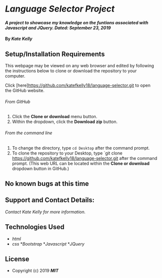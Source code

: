 # _Language Selector Project_

#### _A project to showcase my knowledge on the funtions associated with Javascript and JQuery. Dated: September 23, 2019_

#### By _**Kate Kelly**_

## Setup/Installation Requirements
This webpage may be viewed on any web browser and edited by following the instructions below to clone or download the repository to your computer.

Click [here]https://github.com/katefkelly18/language-selector.git to open the GitHub  website.

###### From GitHub
1. Click the **Clone or download** menu button.
2. Within the dropdown, click the **Download zip** button.

###### From the command line 
1. To change the directory, type `cd Desktop` after the command prompt.
2. To clone the repository to your Desktop, type `git clone https://github.com/katefkelly18/language-selector.git
 after the command prompt. (This web URL can be located within the **Clone or download** dropdown button in GitHub.)


## No known bugs at this time

## Support and Contact Details:
_Contact Kate Kelly for more information._

## Technologies Used
* _html_
* _css_
*_Bootstrap_
*_Javascript_
*_JQuery_


## License
* Copyright (c) 2019 **_MIT_**
